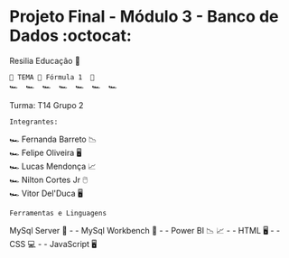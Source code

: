 # Projeto Final - Módulo 3 - Banco de Dados :octocat:
 
 Resilia Educação 🦇

	🏁 TEMA 🏁 Fórmula 1  🏁  
    🏎️  🏎️  🏎️  🏎️  🏎️  🏎️  🏎️



  Turma: T14 
Grupo 2

	Integrantes:

🏎️  Fernanda Barreto  📉        
🏎️  Felipe Oliveira  🖥️      
🏎️  Lucas Mendonça  📈     
🏎️  Nilton Cortes Jr  🖱️        
🏎️  Vitor Del'Duca  🖥️


	Ferramentas e Linguagens
	
MySql Server 🎲  - - MySql Workbench 🎲  - - Power BI 📉  📈  - - HTML 🖥️  - - CSS 💻  - - JavaScript 🖥️ 
